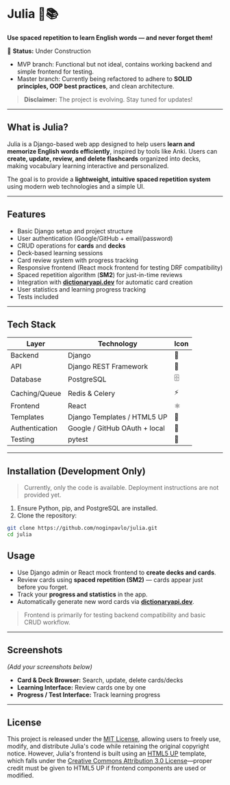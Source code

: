 # Julia 🧠📚

**Use spaced repetition to learn English words — and never forget them!**  

🚧 **Status:** Under Construction  
- MVP branch: Functional but not ideal, contains working backend and simple frontend for testing.  
- Master branch: Currently being refactored to adhere to **SOLID principles, OOP best practices**, and clean architecture.  

> **Disclaimer:** The project is evolving. Stay tuned for updates!  

---

## **What is Julia?**

Julia is a Django-based web app designed to help users **learn and memorize English words efficiently**, inspired by tools like Anki. Users can **create, update, review, and delete flashcards** organized into decks, making vocabulary learning interactive and personalized.  

The goal is to provide a **lightweight, intuitive spaced repetition system** using modern web technologies and a simple UI.

---

## **Features**

- Basic Django setup and project structure  
- User authentication (Google/GitHub + email/password)  
- CRUD operations for **cards** and **decks**  
- Deck-based learning sessions  
- Card review system with progress tracking  
- Responsive frontend (React mock frontend for testing DRF compatibility)  
- Spaced repetition algorithm (**SM2**) for just-in-time reviews  
- Integration with **[dictionaryapi.dev](https://dictionaryapi.dev/)** for automatic card creation  
- User statistics and learning progress tracking  
- Tests included  

---

## **Tech Stack**

| Layer | Technology | Icon |
|-------|------------|------|
| Backend | Django | 🐍 |
| API | Django REST Framework | 🔗 |
| Database | PostgreSQL | 🗄️ |
| Caching/Queue | Redis & Celery | ⚡ |
| Frontend | React | ⚛️ |
| Templates | Django Templates / HTML5 UP | 🎨 |
| Authentication | Google / GitHub OAuth + local | 🔑 |
| Testing | pytest | 🧪 |

---

## **Installation (Development Only)**

> Currently, only the code is available. Deployment instructions are not provided yet.  

1. Ensure Python, pip, and PostgreSQL are installed.  
2. Clone the repository:

```bash
git clone https://github.com/noginpavlo/julia.git
cd julia
```

## **Usage**

- Use Django admin or React mock frontend to **create decks and cards**.  
- Review cards using **spaced repetition (SM2)** — cards appear just before you forget.  
- Track your **progress and statistics** in the app.  
- Automatically generate new word cards via **[dictionaryapi.dev](https://dictionaryapi.dev/)**.  

> Frontend is primarily for testing backend compatibility and basic CRUD workflow.

---

## **Screenshots**  

*(Add your screenshots below)*  

- **Card & Deck Browser:** Search, update, delete cards/decks  
- **Learning Interface:** Review cards one by one  
- **Progress / Test Interface:** Track learning progress  

---

## License

This project is released under the [MIT License](https://opensource.org/license/MIT), allowing users to freely use, modify, and distribute Julia's code while retaining the original copyright notice. However, Julia's frontend is built using an [HTML5 UP](https://html5up.net/) template, which falls under the [Creative Commons Attribution 3.0 License](https://html5up.net/license)—proper credit must be given to HTML5 UP if frontend components are used or modified.
